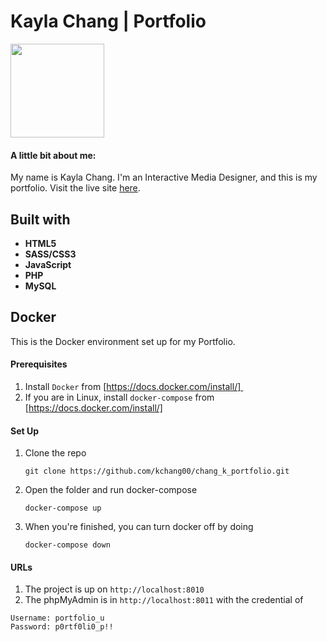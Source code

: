 # Kayla Chang | Portfolio

<img src="/public/imgs/logo_colour.svg" width="150">

#### A little bit about me:

My name is Kayla Chang. I'm an Interactive Media Designer, and this is my portfolio. Visit the live site [here](https://www.kaylachang.ca/).

## Built with
* **HTML5**
* **SASS/CSS3**
* **JavaScript**
* **PHP**
* **MySQL**


## Docker
This is the Docker environment set up for my Portfolio.

#### Prerequisites
1. Install `Docker` from [https://docs.docker.com/install/] 
2. If you are in Linux, install `docker-compose` from [https://docs.docker.com/install/]

#### Set Up
1. Clone the repo
   ```
   git clone https://github.com/kchang00/chang_k_portfolio.git
   ```
2. Open the folder and run docker-compose
   ```
   docker-compose up
   ```
3. When you're finished, you can turn docker off by doing 
   ```
   docker-compose down
   ```

#### URLs
1. The project is up on `http://localhost:8010`
2. The phpMyAdmin is in `http://localhost:8011` with the credential of 
```
Username: portfolio_u
Password: p0rtf0li0_p!!
```